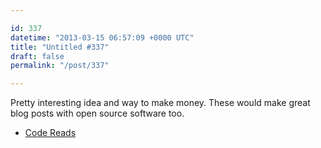 ```yaml
---

id: 337
datetime: "2013-03-15 06:57:09 +0000 UTC"
title: "Untitled #337"
draft: false
permalink: "/post/337"

---
```


Pretty interesting idea and way to make money. These would make great blog posts with open source software too. 

 
 * [Code Reads](http://ashkenas.com/code-reads/)


